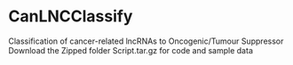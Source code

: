 # CanLNCClassify
Classification of cancer-related lncRNAs to Oncogenic/Tumour Suppressor
Download the Zipped folder Script.tar.gz for code and sample data

